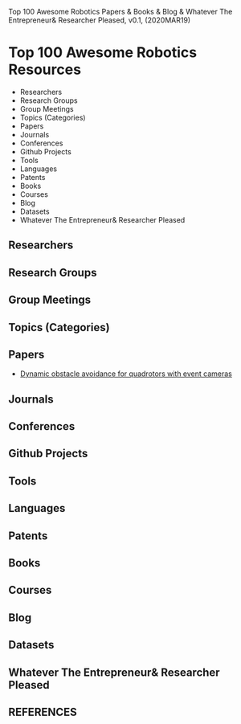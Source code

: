 Top 100 Awesome Robotics Papers & Books & Blog & Whatever The Entrepreneur& Researcher Pleased, v0.1,
(2020MAR19)

# Top 100 Awesome Robotics Resources
+ Researchers
+ Research Groups
+ Group Meetings
+ Topics (Categories)
+ Papers
+ Journals
+ Conferences
+ Github Projects
+ Tools
+ Languages
+ Patents
+ Books
+ Courses
+ Blog
+ Datasets
+ Whatever The Entrepreneur& Researcher Pleased

## Researchers

## Research Groups

## Group Meetings

## Topics (Categories)

## Papers
+ [Dynamic obstacle avoidance for quadrotors with event cameras](https://robotics.sciencemag.org/content/robotics/5/40/eaaz9712.full.pdf)

## Journals

## Conferences

## Github Projects

## Tools

## Languages

## Patents

## Books

## Courses

## Blog

## Datasets

## Whatever The Entrepreneur& Researcher Pleased

## REFERENCES

